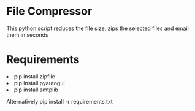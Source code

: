 # File Compressor
This python script reduces the file size, zips the selected files and email them in seconds

# Requirements
<li>pip install zipfile</li> 
<li>pip install pyautogui</li>
<li>pip install smtplib</li>
<p></p>

<p>Alternatively pip install -r requirements.txt</p>
